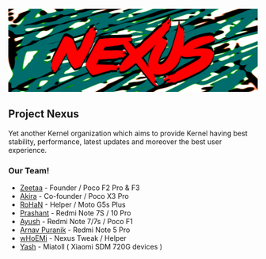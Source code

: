 ![nexus](https://github.com/projects-nexus/.github/blob/master/banner/nexus.png)
## Project Nexus
Yet another Kernel organization which aims to provide Kernel having best stability, performance, latest updates and moreover the best user experience.

### Our Team!

- [Zeetaa](https://github.com/NotZeetaa) - Founder / Poco F2 Pro & F3
- [Akira](https://github.com/akirasupr) - Co-founder / Poco X3 Pro
- [RoHaN](https://github.com/reaPeR1010) - Helper / Moto G5s Plus
- [Prashant](https://github.com/ImPrashantt) - Redmi Note 7S / 10 Pro
- [Ayush](https://github.com/ImSpiDy) - Redmi Note 7/7s / Poco F1
- [Arnav Puranik](https://github.com/arnavpuranik) - Redmi Note 5 Pro
- [wHoEMi](https://github.com/wHo-EM-i) - Nexus Tweak / Helper
- [Yash](https://github.com/ayash92) - Miatoll ( Xiaomi SDM 720G devices )
